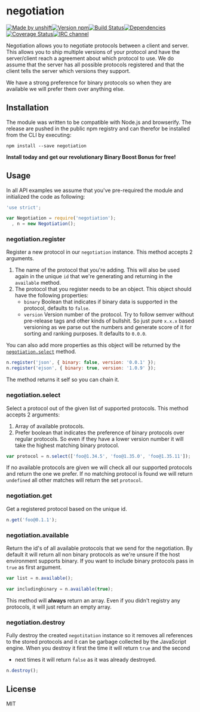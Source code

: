 # negotiation

[![Made by unshift][made-by]](http://unshift.io)[![Version npm][version]](http://browsenpm.org/package/negotiation)[![Build Status][build]](https://travis-ci.org/unshiftio/negotiation)[![Dependencies][david]](https://david-dm.org/unshiftio/negotiation)[![Coverage Status][cover]](https://coveralls.io/r/unshiftio/negotiation?branch=master)[![IRC channel][irc]](http://webchat.freenode.net/?channels=unshift)

[made-by]: https://img.shields.io/badge/made%20by-unshift-00ffcc.svg?style=flat-square
[version]: http://img.shields.io/npm/v/negotiation.svg?style=flat-square
[build]: http://img.shields.io/travis/unshiftio/negotiation/master.svg?style=flat-square
[david]: https://img.shields.io/david/unshiftio/negotiation.svg?style=flat-square
[cover]: http://img.shields.io/coveralls/unshiftio/negotiation/master.svg?style=flat-square
[irc]: http://img.shields.io/badge/IRC-irc.freenode.net%23unshift-00a8ff.svg?style=flat-square

Negotiation allows you to negotiate protocols between a client and server. This
allows you to ship multiple versions of your protocol and have the server/client
reach a agreement about which protocol to use. We do assume that the server has
all possible protocols registered and that the client tells the server which
versions they support.

We have a strong preference for binary protocols so when they are available we
will prefer them over anything else.

## Installation

The module was written to be compatible with Node.js and browserify. The
release are pushed in the public npm registry and can therefor be installed from
the CLI by executing:

```
npm install --save negotiation
```

**Install today and get our revolutionary Binary Boost Bonus for free!**

## Usage

In all API examples we assume that you've pre-required the module and
initialized the code as following:

```js
'use strict';

var Negotiation = require('negotiation');
  , n = new Negotiation();
```

### negotiation.register

Register a new protocol in our `negotiation` instance. This method accepts 2
arguments.

1. The name of the protocol that you're adding. This will also be used again in
   the unique `id` that we're generating and returning in the `available`
   method.
2. The protocol that you register needs to be an object. This object should have
   the following properties:
   - `binary` Boolean that indicates if binary data is supported in the
     protocol, defaults to `false`.
   - `version` Version number of the protocol. Try to follow semver without
     pre-release tags and other kinds of bullshit. So just pure `x.x.x` based
     versioning as we parse out the numbers and generate score of it for sorting
     and ranking purposes. It defaults to `0.0.0`.

You can also add more properties as this object will be returned by the
[`negotiation.select`](#negotiationselect) method.

```js
n.register('json', { binary: false, version: '0.0.1' });
n.register('ejson', { binary: true, version: '1.0.9' });
```

The method returns it self so you can chain it.

### negotiation.select

Select a protocol out of the given list of supported protocols. This method
accepts 2 arguments:

1. Array of available protocols.
2. Prefer boolean that indicates the preference of  binary protocols over
   regular protocols. So even if they have a lower version number it will take
   the highest matching binary protocol.

```js
var protocol = n.select(['foo@1.34.5', 'foo@1.35.0', 'foo@1.35.11']);
```

If no available protocols are given we will check all our supported protocols
and return the one we prefer. If no matching protocol is found we will return
`undefined` all other matches will return the set `protocol`.

### negotiation.get

Get a registered protocol based on the unique id.

```js
n.get('foo@0.1.1');
```

### negotiation.available

Return the id's of all available protocols that we send for the negotiation. By
default it will return all non binary protocols as we're unsure if the host
environment supports binary. If you want to include binary protocols pass in
`true` as first argument.

```js
var list = n.available();

var includingbinary = n.available(true);
```

This method will **always** return an array. Even if you didn't registry any
protocols, it will just return an empty array.

### negotiation.destroy

Fully destroy the created `negotitation` instance so it removes all references
to the stored protocols and it can be garbage collected by the JavaScript
engine. When you destroy it first the time it will return `true` and the second
+ next times it will return `false` as it was already destroyed.

```js
n.destroy();
```

## License

MIT
